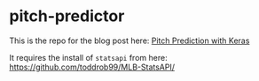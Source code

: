# pitch-predictor

This is the repo for the blog post here: [Pitch Prediction with Keras](https://medium.com/@matthewberland/pitch-prediction-with-keras-part-i-d2a3c28e6568)

It requires the install of `statsapi` from here: https://github.com/toddrob99/MLB-StatsAPI/
